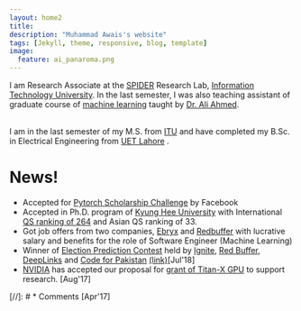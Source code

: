 ```yaml
---
layout: home2
title: 
description: "Muhammad Awais's website"
tags: [Jekyll, theme, responsive, blog, template]
image:
  feature: ai_panaroma.png
---
```

I am Research Associate at the [SPIDER](http://www.spider.itu.edu.pk) Research Lab, [Information Technology University](http://www.itu.edu.pk/). In the last semester,
 I was also teaching assistant of graduate course of [machine learning](https://awaisrauf.github.io/ee512/) taught by [Dr. Ali Ahmed](https://itu.edu.pk/faculty-itu/dr-ali-ahmed/).<br><br>


I am in the last semester of my M.S. from [ITU](http://www.itu.edu.pk) and have completed my B.Sc. in Electrical Engineering from [UET Lahore](http://www.uet.edu.pk) .
# News!
* Accepted for [Pytorch Scholarship Challenge](https://blog.udacity.com/2018/10/introducing-the-pytorch-scholarship-challenge-from-facebook.html) by Facebook
* Accepted in Ph.D. program of [Kyung Hee University](http://old_www.khu.ac.kr/eng/index.jsp) with International [QS ranking of 264](https://www.topuniversities.com/universities/kyung-hee-university) and Asian QS ranking of 33.
* Got job offers from two companies, [Ebryx](ebryx.com) and [Redbuffer](http://redbuffer.net) with lucrative salary and benefits for the role of Software Engineer (Machine Learning)
* Winner of [Election Prediction Contest](https://www.deeplinks.pk/election-prediction-contest-2018) held by [Ignite](https://ignite.org.pk/),
 [Red Buffer](http://redbuffer.net/), [DeepLinks](http://deeplinks.pk/) and [Code for Pakistan](https://twitter.com/CodeforPakistan/status/1024623283973578755) [(link)](https://propakistani.pk/2018/08/01/first-ever-election-prediction-contest-in-pakistan-concludes/)[Jul'18]
* [NVIDIA](https://www.nvidia.com) has accepted our proposal for [grant of Titan-X GPU](https://developer.nvidia.com/academic_gpu_seeding) to support research. [Aug'17] 

[//]: # * Comments [Apr'17]


